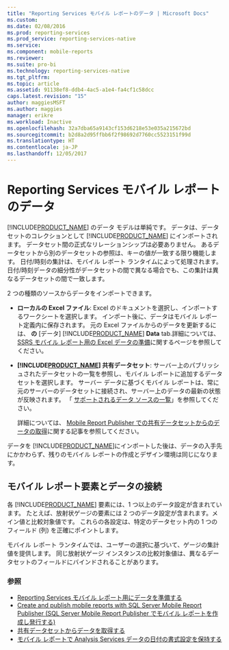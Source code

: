 ```yaml
---
title: "Reporting Services モバイル レポートのデータ | Microsoft Docs"
ms.custom: 
ms.date: 02/08/2016
ms.prod: reporting-services
ms.prod_service: reporting-services-native
ms.service: 
ms.component: mobile-reports
ms.reviewer: 
ms.suite: pro-bi
ms.technology: reporting-services-native
ms.tgt_pltfrm: 
ms.topic: article
ms.assetid: 91138ef8-ddb4-4ac5-a1e4-fa4cf1c58dcc
caps.latest.revision: "15"
author: maggiesMSFT
ms.author: maggies
manager: erikre
ms.workload: Inactive
ms.openlocfilehash: 32a7dba65a9143cf153d6218e53e035a215672bd
ms.sourcegitcommit: b2d8a2d95ffbb6f2f98692d7760cc5523151f99d
ms.translationtype: HT
ms.contentlocale: ja-JP
ms.lasthandoff: 12/05/2017
---
```

# <a name="data-for-reporting-services-mobile-reports"></a>Reporting Services モバイル レポートのデータ
[!INCLUDE[PRODUCT_NAME](../../includes/ss-mobilereptpub-long.md)] のデータ モデルは単純です。 データは、データセットのコレクションとして [!INCLUDE[PRODUCT_NAME](../../includes/ss-mobilereptpub-short.md)] にインポートされます。 データセット間の正式なリレーションシップは必要ありません。 あるデータセットから別のデータセットの参照は、キーの値が一致する限り機能します。 日付/時刻の集計は、モバイル レポート ランタイムによって処理されます。日付/時刻データの細分性がデータセットの間で異なる場合でも、この集計は異なるデータセットの間で一致します。   
  
2 つの種類のソースからデータをインポートできます。   
  
* **ローカルの Excel ファイル**: Excel のドキュメントを選択し、インポートするワークシートを選択します。 インポート後に、データはモバイル レポート定義内に保存されます。 元の Excel ファイルからのデータを更新するには、 **の** [データ] [!INCLUDE[PRODUCT_NAME](../../includes/ss-mobilereptpub-short.md)] **Data** tab.詳細については、[SSRS モバイル レポート用の Excel データの準備](../../reporting-services/mobile-reports/prepare-excel-data-for-reporting-services-mobile-reports.md)に関するページを参照してください。  
  
* **[!INCLUDE[PRODUCT_NAME](../../includes/server-product-name.md)] 共有データセット**: サーバー上のパブリッシュされたデータセットの一覧を参照し、モバイル レポートに追加するデータセットを選択します。 サーバー データに基づくモバイル レポートは、常に元のサーバーのデータセットに接続され、サーバー上のデータの最新の状態が反映されます。 「 [サポートされるデータ ソースの一覧](https://msdn.microsoft.com/library/ms159219.aspx)」を参照してください。   
  
  詳細については、 [Mobile Report Publisher での共有データセットからのデータの取得](../../reporting-services/mobile-reports/get-data-from-shared-datasets-in-reporting-services-mobile-reports.md)に関する記事を参照してください。  
  
データを [!INCLUDE[PRODUCT_NAME](../../includes/ss-mobilereptpub-short.md)]にインポートした後は、データの入手先にかかわらず、残りのモバイル レポートの作成とデザイン環境は同じになります。   
  
## <a name="connect-mobile-report-elements-to-data"></a>モバイル レポート要素とデータの接続 ##  
  
各 [!INCLUDE[PRODUCT_NAME](../../includes/short-product-name.md)] 要素には、1 つ以上のデータ設定が含まれています。 たとえば、放射状ゲージの要素には 2 つのデータ設定が含まれます。メイン値と比較対象値です。 これらの各設定は、特定のデータセット内の 1 つのフィールド (列) を正確にポイントします。   
  
モバイル レポート ランタイムでは、ユーザーの選択に基づいて、ゲージの集計値を提供します。 同じ放射状ゲージ インスタンスの比較対象値は、異なるデータセットのフィールドにバインドされることがあります。   
  
### <a name="see-also"></a>参照  
-  [Reporting Services モバイル レポート用にデータを準備する](../../reporting-services/mobile-reports/prepare-data-for-reporting-services-mobile-reports.md)
- [Create and publish mobile reports with SQL Server Mobile Report Publisher (SQL Server Mobile Report Publisher でモバイル レポートを作成し発行する)](../../reporting-services/mobile-reports/create-mobile-reports-with-sql-server-mobile-report-publisher.md)  
- [共有データセットからデータを取得する](../../reporting-services/mobile-reports/get-data-from-shared-datasets-in-reporting-services-mobile-reports.md)
- [モバイル レポートで Analysis Services データの日付の書式設定を保持する](../../reporting-services/mobile-reports/retain-date-formatting-for-analysis-services-in-mobile-reports.md) 
  
  

